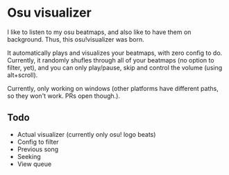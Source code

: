 # Osu visualizer

I like to listen to my osu beatmaps, and also like to have them on background. Thus, this osu!visualizer was born.

It automatically plays and visualizes your beatmaps, with zero config to do. Currently, it randomly shufles through all of your beatmaps (no option to filter, yet), and you can only play/pause, skip and control the volume (using alt+scroll).

Currently, only working on windows (other platforms have different paths, so they won't work. PRs open though.).

## Todo

* Actual visualizer (currently only osu! logo beats)
* Config to filter
* Previous song
* Seeking
* View queue